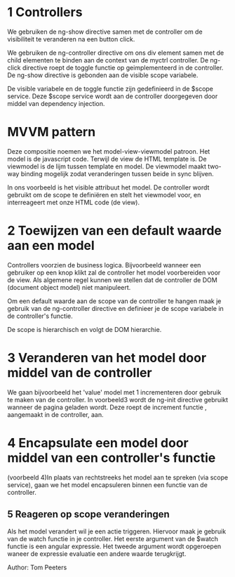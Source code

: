 # 1 Controllers

We gebruiken de ng-show directive samen met de controller om de visibiliteit te veranderen na een button click.

We gebruiken de ng-controller directive om ons div element samen met de child elementen te binden aan de context van de myctrl controller.
De ng-click directive roept de toggle functie op geimplementeerd in de controller. De ng-show directive is gebonden aan de visible scope variabele.

De visible variabele en de toggle functie zijn gedefinieerd in de $scope service. Deze $scope service wordt aan de controller doorgegeven door middel van dependency injection.

# MVVM pattern
Deze compositie noemen we het model-view-viewmodel patroon. Het model is de javascript code. Terwijl de view de HTML template is. De viewmodel is de lijm tussen template en model.
De viewmodel maakt two-way binding mogelijk zodat veranderingen tussen beide in sync blijven.

In ons voorbeeld is het visible attribuut het model. De controller wordt gebruikt om de scope te definiëren en stelt het viewmodel voor, en interreageert met onze HTML code (de view).



# 2 Toewijzen van een default waarde aan een model

Controllers voorzien de business logica. Bijvoorbeeld wanneer een gebruiker op een knop klikt zal de controller het model voorbereiden voor de view.
Als algemene regel kunnen we stellen dat de controller de DOM (document object model) niet manipuleert.

Om een default waarde aan de scope van de controller te hangen maak je gebruik van de ng-controller directive en definieer je de scope variabele in de controller's functie.

De scope is hierarchisch en volgt de DOM hierarchie.

# 3 Veranderen van het model door middel van de controller

We gaan bijvoorbeeld het 'value' model met 1 incrementeren door gebruik te maken
van de controller.
In voorbeeld3 wordt de ng-init directive gebruikt wanneer de pagina geladen wordt. Deze roept de increment functie , aangemaakt in de controller, aan.

# 4 Encapsulate een model  door middel van een controller's functie

(voorbeeld 4)In plaats van rechtstreeks het model aan te spreken (via scope service), gaan we het model encapsuleren binnen een functie van de controller.

## 5 Reageren op scope veranderingen

Als het model verandert wil je een actie triggeren. Hiervoor maak je gebruik van de watch functie in je controller.
Het eerste argument van de $watch functie is een angular expressie. Het tweede argument wordt opgeroepen waneer de expressie evaluatie een andere waarde terugkrijgt.


Author: Tom Peeters
